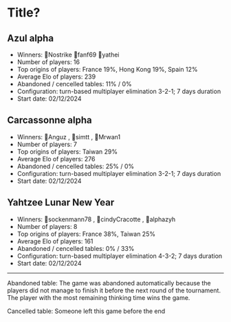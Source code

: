 # Title?
## Azul alpha
- Winners: 🥇Nostrike 🥈fanf69 🥉yathei
- Number of players: 16
- Top origins of players: France 19%, Hong Kong 19%, Spain 12%
- Average Elo of players: 239
- Abandoned / cencelled tables: 11% / 0%
- Configuration: turn-based multiplayer elimination 3-2-1; 7 days duration
- Start date: 02/12/2024


## Carcassonne alpha
- Winners: 🥇Anguz , 🥈simtt , 🥉Mrwan1
- Number of players: 7
- Top origins of players: Taiwan 29%
- Average Elo of players: 276
- Abandoned / cencelled tables: 25% / 0%
- Configuration: turn-based multiplayer elimination 3-2-1; 7 days duration
- Start date: 02/12/2024


## Yahtzee Lunar New Year 
- Winners: 🥇sockenmann78 , 🥈cindyCracotte , 🥉alphazyh
- Number of players: 8
- Top origins of players: France 38%, Taiwan 25%
- Average Elo of players: 161
- Abandoned / cencelled tables: 0% / 33%
- Configuration: turn-based multiplayer elimination 4-3-2; 7 days duration
- Start date: 02/12/2024

---

Abandoned table: The game was abandoned automatically because the players did not manage to finish it before the next round of the tournament. The player with the most remaining thinking time wins the game.

Cancelled table: Someone left this game before the end


